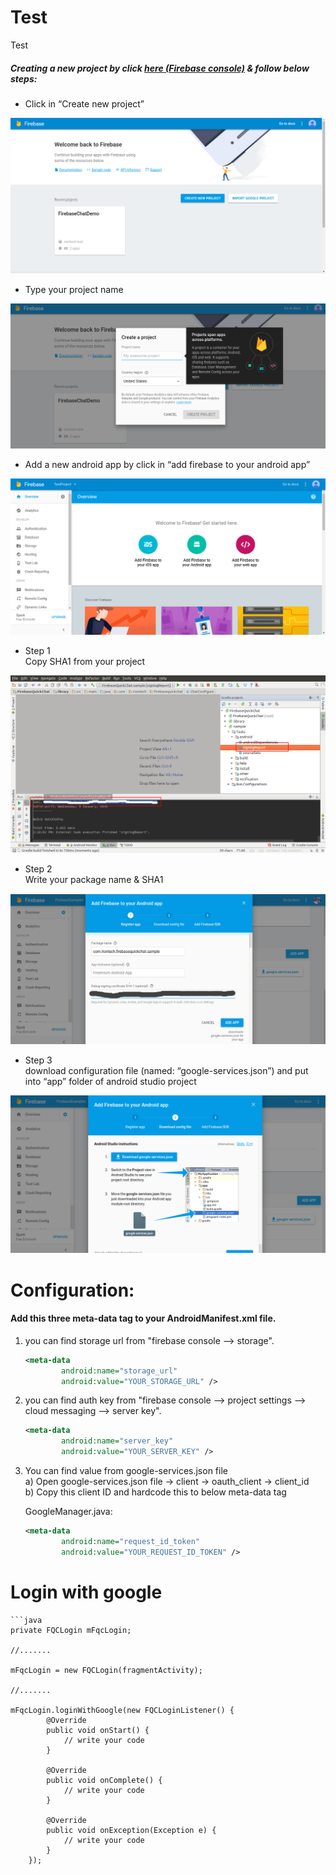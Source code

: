 # Test
Test

<h5>Creating a new project by click <a href="https://console.firebase.google.com" target="_blank">here (Firebase console)</a> & follow below steps:</h5>

<ul><li>Click in “Create new project”</li></ul>

![Create new project](/images/image_01.png?raw=true)

<ul><li>Type your project name</li></ul>

![Type your project name](/images/image_02.png?raw=true)

<ul><li>Add a new android app by click in “add firebase to your android app”</li></ul>

![add new android app](/images/image_03.png?raw=true)

<ul><li>Step 1<br>Copy SHA1 from your project</li></ul>

![](/images/image_04.png?raw=true)

<ul><li>Step 2<br>Write your package name & SHA1</li></ul>

![](/images/image_05.png?raw=true)

<ul><li>Step 3<br>download configuration file (named: “google-services.json”) and put into “app” folder of android studio project</li></ul>

![](/images/image_06.png?raw=true)

# Configuration:

<h4>Add this three meta-data tag to your AndroidManifest.xml file.</h4>

1) you can find storage url from "firebase console --> storage".

    ```xml
    <meta-data
            android:name="storage_url"
            android:value="YOUR_STORAGE_URL" />
    ```

2) you can find auth key from "firebase console --> project settings --> cloud messaging --> server key".

    ```xml
    <meta-data
            android:name="server_key"
            android:value="YOUR_SERVER_KEY" />
    ```
    
3) You can find value from google-services.json file<br>
    a) Open google-services.json file -> client -> oauth_client -> client_id<br>
    b) Copy this client ID and hardcode this to below meta-data tag<br>
    
    GoogleManager.java:
    
    ```xml
    <meta-data
            android:name="request_id_token"
            android:value="YOUR_REQUEST_ID_TOKEN" />
    ```
    
    
# Login with google

    ```java
    private FQCLogin mFqcLogin;
    
    //.......
    
    mFqcLogin = new FQCLogin(fragmentActivity);
    
    //.......
    
    mFqcLogin.loginWithGoogle(new FQCLoginListener() {
            @Override
            public void onStart() {
                // write your code 
            }

            @Override
            public void onComplete() {
                // write your code 
            }

            @Override
            public void onException(Exception e) {
                // write your code 
            }
        });
   ```
